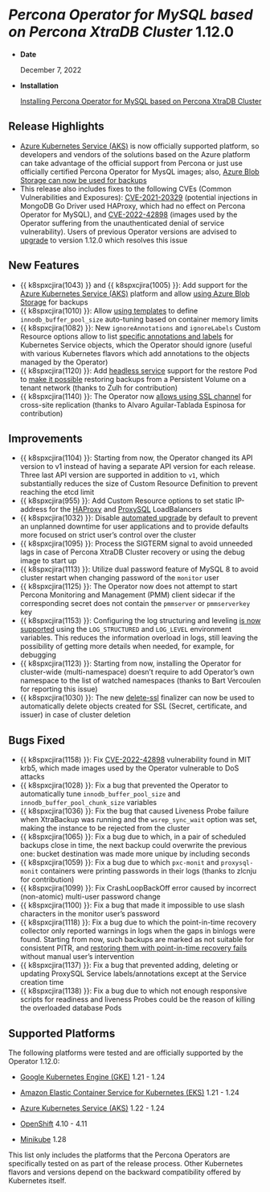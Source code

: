 # *Percona Operator for MySQL based on Percona XtraDB Cluster* 1.12.0

* **Date**

   December 7, 2022

* **Installation**

   [Installing Percona Operator for MySQL based on Percona XtraDB Cluster](index.md#quickstart-guides)

## Release Highlights

* [Azure Kubernetes Service (AKS)](../aks.md) is now officially supported platform, so developers and vendors of the solutions based on the Azure platform can take advantage of the official support from Percona or just use officially certified Percona Operator for MysQL images; also, [Azure Blob Storage can now be used for backups](../backups.md#backups-scheduled-azure)
* This release also includes fixes to the following CVEs (Common Vulnerabilities and Exposures): [CVE-2021-20329](https://nvd.nist.gov/vuln/detail/CVE-2021-20329) (potential injections in MongoDB Go Driver used HAProxy, which had no effect on Percona Operator for MySQL), and  [CVE-2022-42898](https://access.redhat.com/security/cve/CVE-2022-42898) (images used by the Operator suffering from the unauthenticated denial of service vulnerability). Users of previous Operator versions are advised to [upgrade](../update.md) to version 1.12.0 which resolves this issue

## New Features

* {{ k8spxcjira(1043) }} and {{ k8spxcjira(1005) }}: Add support for the [Azure Kubernetes Service (AKS)](../aks.md) platform and allow [using Azure Blob Storage](../backups.md#backups-scheduled-azure) for backups
* {{ k8spxcjira(1010) }}: Allow [using templates](../options.md#auto-tuning-mysql-options) to define `innodb_buffer_pool_size` auto-tuning based on container memory limits
* {{ k8spxcjira(1082) }}: New `ignoreAnnotations` and `ignoreLabels` Custom Resource options allow to list [specific annotations and labels](../annotations.md) for Kubernetes Service objects, which the Operator should ignore (useful with various Kubernetes flavors which add annotations to the objects managed by the Operator)
* {{ k8spxcjira(1120) }}: Add [headless service](https://kubernetes.io/docs/concepts/services-networking/service/#headless-services) support for the restore Pod to [make it possible](backups.md#backups-headless-service) restoring backups from a Persistent Volume on a tenant network (thanks to Zulh for contribution)
* {{ k8spxcjira(1140) }}: The Operator now [allows using SSL channel](../replication.md#replication-ssl) for cross-site replication (thanks to Alvaro Aguilar-Tablada Espinosa for contribution)

## Improvements

* {{ k8spxcjira(1104) }}: Starting from now, the Operator changed its API version to v1 instead of having a separate API version for each release. Three last API version are supported in addition to `v1`, which substantially reduces the size of Custom Resource Definition to prevent reaching the etcd limit
* {{ k8spxcjira(955) }}: Add Custom Resource options to set static IP-address for the [HAProxy](../operator.md#haproxy-loadbalancerip) and [ProxySQL](../operator.md#proxysql-loadbalancerip) LoadBalancers
* {{ k8spxcjira(1032) }}: Disable [automated upgrade](../update.md#operator-update-smartupdates) by default to prevent an unplanned downtime for user applications and to provide defaults more focused on strict user’s control over the cluster
* {{ k8spxcjira(1095) }}: Process the SIGTERM signal to avoid unneeded lags in case of Percona XtraDB Cluster recovery or using the debug image to start up
* {{ k8spxcjira(1113) }}: Utilize dual password feature of MySQL 8 to avoid cluster restart when changing password of the `monitor` user
* {{ k8spxcjira(1125) }}: The Operator now does not attempt to start Percona Monitoring and Management (PMM) client sidecar if the corresponding secret does not contain the `pmmserver` or `pmmserverkey` key
* {{ k8spxcjira(1153) }}: Configuring the log structuring and leveling [is now supported](../debug.md#changing-logs-representation) using the `LOG_STRUCTURED` and `LOG_LEVEL` environment variables. This reduces the information overload in logs, still leaving the possibility of getting more details when needed, for example, for debugging
* {{ k8spxcjira(1123) }}: Starting from now, installing the Operator for cluster-wide (multi-namespace) doesn’t require to add Operator’s own namespace to the list of watched namespaces (thanks to Bart Vercoulen for reporting this issue)
* {{ k8spxcjira(1030) }}: The new [delete-ssl](../operator.md#finalizers-delete-ssl) finalizer can now be used to automatically delete objects created for SSL (Secret, certificate, and issuer) in case of cluster deletion

## Bugs Fixed

* {{ k8spxcjira(1158) }}: Fix [CVE-2022-42898](https://access.redhat.com/security/cve/CVE-2022-42898) vulnerability found in MIT krb5, which made images used by the Operator vulnerable to DoS attacks
* {{ k8spxcjira(1028) }}: Fix a bug that prevented the Operator to automatically tune `innodb_buffer_pool_size` and `innodb_buffer_pool_chunk_size` variables
* {{ k8spxcjira(1036) }}: Fix the bug that caused Liveness Probe failure when XtraBackup was running and the `wsrep_sync_wait` option was set, making the instance to be rejected from the cluster
* {{ k8spxcjira(1065) }}: Fix a bug due to which, in a pair of scheduled backups close in time, the next backup could overwrite the previous one: bucket destination was made more unique by including seconds
* {{ k8spxcjira(1059) }}: Fix a bug due to which `pxc-monit` and `proxysql-monit` containers were printing passwords in their logs (thanks to zlcnju for contribution)
* {{ k8spxcjira(1099) }}: Fix CrashLoopBackOff error caused by incorrect (non-atomic) multi-user password change
* {{ k8spxcjira(1100) }}: Fix a bug that made it impossible to use slash characters in the monitor user’s password
* {{ k8spxcjira(1118) }}: Fix a bug due to which the point-in-time recovery collector only reported  warnings in logs when the gaps in binlogs were found. Starting from now, such backups are marked as not suitable for consistent PITR, and [restoring them with point-in-time recovery fails](../backup.md#backup-pitr-binlog-gaps) without manual user’s intervention
* {{ k8spxcjira(1137) }}: Fix a bug that prevented adding, deleting or updating ProxySQL Service labels/annotations except at the Service creation time
* {{ k8spxcjira(1138) }}: Fix a bug due to which not enough responsive scripts for readiness and liveness Probes could be the reason of killing the overloaded database Pods

## Supported Platforms

The following platforms were tested and are officially supported by the Operator
1.12.0:

* [Google Kubernetes Engine (GKE)](https://cloud.google.com/kubernetes-engine) 1.21 - 1.24

* [Amazon Elastic Container Service for Kubernetes (EKS)](https://aws.amazon.com) 1.21 - 1.24

* [Azure Kubernetes Service (AKS)](https://azure.microsoft.com/en-us/services/kubernetes-service/) 1.22 - 1.24

* [OpenShift](https://www.redhat.com/en/technologies/cloud-computing/openshift) 4.10 - 4.11

* [Minikube](https://minikube.sigs.k8s.io/docs/) 1.28

This list only includes the platforms that the Percona Operators are specifically tested on as part of the release process. Other Kubernetes flavors and versions depend on the backward compatibility offered by Kubernetes itself.

